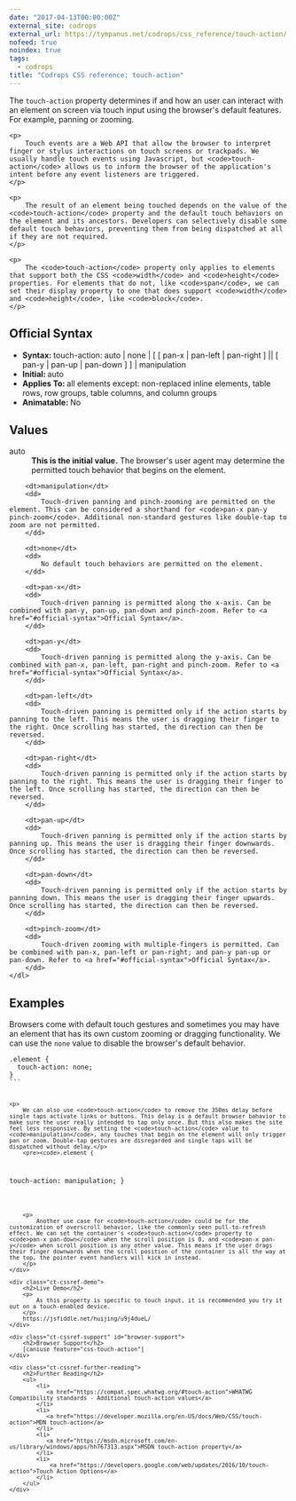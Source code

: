 ```yaml
---
date: "2017-04-13T00:00:00Z"
external_site: codrops
external_url: https://tympanus.net/codrops/css_reference/touch-action/
nofeed: true
noindex: true
tags:
  - codrops
title: "Codrops CSS reference: touch-action"
---
```


<div class="ct-cssref-description">
    <p>
        The <code>touch-action</code> property determines if and how an user can interact with an element on screen via touch input using the browser's default features. For example, panning or zooming.
    </p>

    <p>
        Touch events are a Web API that allow the browser to interpret finger or stylus interactions on touch screens or trackpads. We usually handle touch events using Javascript, but <code>touch-action</code> allows us to inform the browser of the application's intent before any event listeners are triggered.
    </p>

    <p>
        The result of an element being touched depends on the value of the <code>touch-action</code> property and the default touch behaviors on the element and its ancestors. Developers can selectively disable some default touch behaviors, preventing them from being dispatched at all if they are not required.
    </p>

    <p>
        The <code>touch-action</code> property only applies to elements that support both the CSS <code>width</code> and <code>height</code> properties. For elements that do not, like <code>span</code>, we can set their display property to one that does support <code>width</code> and <code>height</code>, like <code>block</code>.
    </p>

</div>

<div class="ct-cssref-info" id="official-syntax">
    <h2>Official Syntax</h2>
    <ul>
        <li>
           <strong>Syntax: </strong> touch-action: auto | none | [ [ pan-x | pan-left | pan-right ] || [ pan-y | pan-up | pan-down ] ] | manipulation
        </li>
        <li>
            <strong>Initial: </strong> auto
        </li>
        <li>
           <strong>Applies To: </strong> all elements except: non-replaced inline elements, table rows, row groups, table columns, and column groups
        </li>
        <li>
           <strong>Animatable: </strong> No
        </li>
    </ul>
</div>

<div class="ct-cssref-values">
    <h2>Values</h2>
    <dl>
        <dt>auto</dt>
        <dd>
            <strong>This is the initial value.</strong> The browser's user agent may determine the permitted touch behavior that begins on the element.
        </dd>

        <dt>manipulation</dt>
        <dd>
            Touch-driven panning and pinch-zooming are permitted on the element. This can be considered a shorthand for <code>pan-x pan-y pinch-zoom</code>. Additional non-standard gestures like double-tap to zoom are not permitted.
        </dd>

        <dt>none</dt>
        <dd>
            No default touch behaviors are permitted on the element.
        </dd>

        <dt>pan-x</dt>
        <dd>
            Touch-driven panning is permitted along the x-axis. Can be combined with pan-y, pan-up, pan-down and pinch-zoom. Refer to <a href="#official-syntax">Official Syntax</a>.
        </dd>

        <dt>pan-y</dt>
        <dd>
            Touch-driven panning is permitted along the y-axis. Can be combined with pan-x, pan-left, pan-right and pinch-zoom. Refer to <a href="#official-syntax">Official Syntax</a>.
        </dd>

        <dt>pan-left</dt>
        <dd>
            Touch-driven panning is permitted only if the action starts by panning to the left. This means the user is dragging their finger to the right. Once scrolling has started, the direction can then be reversed.
        </dd>

        <dt>pan-right</dt>
        <dd>
            Touch-driven panning is permitted only if the action starts by panning to the right. This means the user is dragging their finger to the left. Once scrolling has started, the direction can then be reversed.
        </dd>

        <dt>pan-up</dt>
        <dd>
            Touch-driven panning is permitted only if the action starts by panning up. This means the user is dragging their finger downwards. Once scrolling has started, the direction can then be reversed.
        </dd>

        <dt>pan-down</dt>
        <dd>
            Touch-driven panning is permitted only if the action starts by panning down. This means the user is dragging their finger upwards. Once scrolling has started, the direction can then be reversed.
        </dd>

        <dt>pinch-zoom</dt>
        <dd>
            Touch-driven zooming with multiple-fingers is permitted. Can be combined with pan-x, pan-left or pan-right; and pan-y pan-up or pan-down. Refer to <a href="#official-syntax">Official Syntax</a>.
        </dd>
    </dl>

</div>

<div class="ct-cssref-examples">
    <h2>Examples</h2>
    <p>
        Browsers come with default touch gestures and sometimes you may have an element that has its own custom zooming or dragging functionality. We can use the <code>none</code> value to disable the browser's default behavior.
    </p>
    <pre><code>.element {
  touch-action: none;
}
```

    <p>
        We can also use <code>touch-action</code> to remove the 350ms delay before single taps activate links or buttons. This delay is a default browser bahavior to make sure the user really intended to tap only once. But this also makes the site feel less responsive. By setting the <code>touch-action</code> value to <code>manipulation</code>, any touches that begin on the element will only trigger pan or zoom. Double-tap gestures are disregarded and single taps will be dispatched without delay.</p>
        <pre><code>.element {

touch-action: manipulation;
}

```

    <p>
        Another use case for <code>touch-action</code> could be for the customization of overscroll behavior, like the commonly seen pull-to-refresh effect. We can set the container's <code>touch-action</code> property to <code>pan-x pan-down</code> when the scroll position is 0, and <code>pan-x pan-y</code> when scroll position is any other value. This means if the user drags their finger downwards when the scroll position of the container is all the way at the top, the pointer event handlers will kick in instead.
    </p>
</div>

<div class="ct-cssref-demo">
    <h2>Live Demo</h2>
    <p>
        As this property is specific to touch input, it is recommended you try it out on a touch-enabled device.
    </p>
    https://jsfiddle.net/huijing/u9j4dueL/
</div>

<div class="ct-cssref-support" id="browser-support">
    <h2>Browser Support</h2>
    [caniuse feature="css-touch-action"]
</div>

<div class="ct-cssref-further-reading">
    <h2>Further Reading</h2>
    <ul>
        <li>
           <a href="https://compat.spec.whatwg.org/#touch-action">WHATWG Compatibility standards - Additional touch-action values</a>
        </li>
        <li>
           <a href="https://developer.mozilla.org/en-US/docs/Web/CSS/touch-action">MDN touch-action</a>
        </li>
        <li>
           <a href="https://msdn.microsoft.com/en-us/library/windows/apps/hh767313.aspx">MSDN touch-action property</a>
        </li>
        <li>
            <a href="https://developers.google.com/web/updates/2016/10/touch-action">Touch Action Options</a>
        </li>
    </ul>
</div>
```
